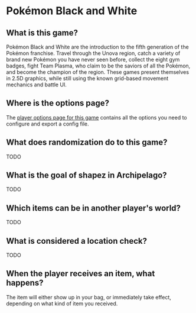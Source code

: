 # Pokémon Black and White

## What is this game?

Pokémon Black and White are the introduction to the fifth generation of the Pokémon franchise. 
Travel through the Unova region, catch a variety of brand new Pokémon you have never seen before, 
collect the eight gym badges, fight Team Plasma, who claim to be the saviors of all the Pokémon, 
and become the champion of the region.
These games present themselves in 2.5D graphics, 
while still using the known grid-based movement mechanics and battle UI. 

## Where is the options page?

The [player options page for this game](../player-options) contains all the options you need to configure
and export a config file.

## What does randomization do to this game?

TODO

## What is the goal of shapez in Archipelago?

TODO

## Which items can be in another player's world?

TODO

## What is considered a location check?

TODO

## When the player receives an item, what happens?

The item will either show up in your bag, or immediately take effect, depending on what kind of item you received.
